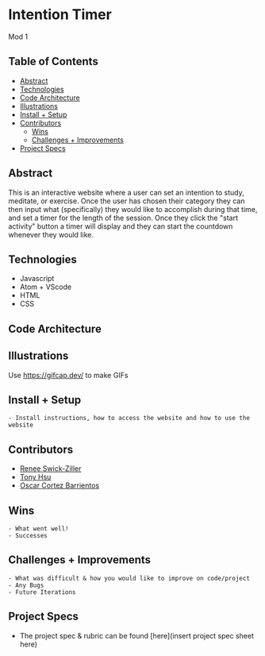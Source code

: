 # Intention Timer
Mod 1 


## Table of Contents
  - [Abstract](#abstract)
  - [Technologies](#technologies)
  - [Code Architecture](#code-architecture)
  - [Illustrations](#illustrations)
  - [Install + Setup](#set-up)
  - [Contributors](#contributors)
	- [Wins](#wins)
	- [Challenges + Improvements](#challenges-+-Improvements)
  - [Project Specs](#project-specs)

## Abstract
This is an interactive website where a user can set an intention to study, meditate, or exercise. 
Once the user has chosen their category they can then input what (specifically) they would like to accomplish during that time, and set a timer for the length of the session. Once they click the "start activity" button a timer will display and they can start the countdown whenever they would like.

## Technologies
  - Javascript
  - Atom + VScode
  - HTML 
  - CSS


## Code Architecture


## Illustrations

Use https://gifcap.dev/ to make GIFs


## Install + Setup
	- Install instructions, how to access the website and how to use the website



## Contributors
  - [Renee Swick-Ziller](https://github.com/reneeswick)
  - [Tony Hsu](https://github.com/tonydhsu)
  - [Oscar Cortez Barrientos](https://github.com/oacortez)

## Wins
	- What went well!
	- Successes

## Challenges + Improvements
	- What was difficult & how you would like to improve on code/project
	- Any Bugs
	- Future Iterations


## Project Specs
  - The project spec & rubric can be found [here](insert project spec sheet here)
